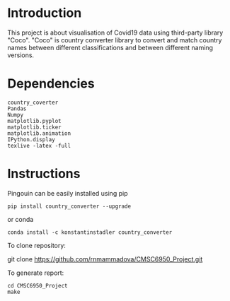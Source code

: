 # Introduction

This project is about visualisation of Covid19 data using third-party library "Coco". "Coco" is country converter library to convert and match country names between different classifications and between different naming versions. 

# Dependencies

    country_coverter
    Pandas
    Numpy
    matplotlib.pyplot
    matplotlib.ticker
    matplotlib.animation
    IPython.display
    texlive -latex -full

# Instructions

Pingouin can be easily installed using pip

    pip install country_converter --upgrade

or conda

    conda install -c konstantinstadler country_converter

To clone repository:

git clone https://github.com/rnmammadova/CMSC6950_Project.git

To generate report:

    cd CMSC6950_Project
    make


